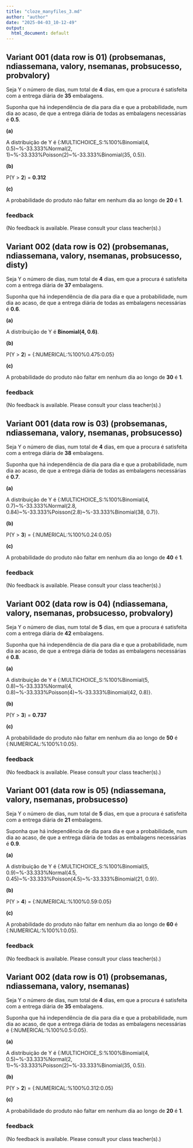 ```yaml
---
title: "cloze_manyfiles_3.md"
author: "author"
date: "2025-04-03_10-12-49"
output:
  html_document: default
---
```



## Variant 001 (data row is 01) (probsemanas, ndiassemana, valory, nsemanas, probsucesso, probvalory)


Seja Y o número de dias, num total de **4** dias, em que a procura é satisfeita com a entrega diária de **35** embalagens.


Suponha que há independência de dia para dia e que a probabilidade, num dia ao acaso, de que a entrega diária de todas as embalagens necessárias é **0.5**.

**(a)**

A distribuição de Y é {:MULTICHOICE_S:%100%Binomial(4, 0.5)\~%-33.333%Normal(2, 1)\~%-33.333%Poisson(2)\~%-33.333%Binomial(35, 0.5)}.

**(b)**

P(Y > **2**) = **0.312**

**(c)**

A probabilidade do produto não faltar em nenhum dia ao longo de **20** é **1**.




### feedback


(No feedback is available. Please consult your class teacher(s).)




## Variant 002 (data row is 02) (probsemanas, ndiassemana, valory, nsemanas, probsucesso, disty)


Seja Y o número de dias, num total de **4** dias, em que a procura é satisfeita com a entrega diária de **37** embalagens.


Suponha que há independência de dia para dia e que a probabilidade, num dia ao acaso, de que a entrega diária de todas as embalagens necessárias é **0.6**.

**(a)**

A distribuição de Y é **Binomial(4, 0.6)**.

**(b)**

P(Y > **2**) = {:NUMERICAL:%100%0.475:0.05}

**(c)**

A probabilidade do produto não faltar em nenhum dia ao longo de **30** é **1**.




### feedback


(No feedback is available. Please consult your class teacher(s).)




## Variant 001 (data row is 03) (probsemanas, ndiassemana, valory, nsemanas, probsucesso)


Seja Y o número de dias, num total de **4** dias, em que a procura é satisfeita com a entrega diária de **38** embalagens.


Suponha que há independência de dia para dia e que a probabilidade, num dia ao acaso, de que a entrega diária de todas as embalagens necessárias é **0.7**.

**(a)**

A distribuição de Y é {:MULTICHOICE_S:%100%Binomial(4, 0.7)\~%-33.333%Normal(2.8, 0.84)\~%-33.333%Poisson(2.8)\~%-33.333%Binomial(38, 0.7)}.

**(b)**

P(Y > **3**) = {:NUMERICAL:%100%0.24:0.05}

**(c)**

A probabilidade do produto não faltar em nenhum dia ao longo de **40** é **1**.




### feedback


(No feedback is available. Please consult your class teacher(s).)




## Variant 002 (data row is 04) (ndiassemana, valory, nsemanas, probsucesso, probvalory)


Seja Y o número de dias, num total de **5** dias, em que a procura é satisfeita com a entrega diária de **42** embalagens.


Suponha que há independência de dia para dia e que a probabilidade, num dia ao acaso, de que a entrega diária de todas as embalagens necessárias é **0.8**.

**(a)**

A distribuição de Y é {:MULTICHOICE_S:%100%Binomial(5, 0.8)\~%-33.333%Normal(4, 0.8)\~%-33.333%Poisson(4)\~%-33.333%Binomial(42, 0.8)}.

**(b)**

P(Y > **3**) = **0.737**

**(c)**

A probabilidade do produto não faltar em nenhum dia ao longo de **50** é {:NUMERICAL:%100%1:0.05}.




### feedback


(No feedback is available. Please consult your class teacher(s).)




## Variant 001 (data row is 05) (ndiassemana, valory, nsemanas, probsucesso)


Seja Y o número de dias, num total de **5** dias, em que a procura é satisfeita com a entrega diária de **21** embalagens.


Suponha que há independência de dia para dia e que a probabilidade, num dia ao acaso, de que a entrega diária de todas as embalagens necessárias é **0.9**.

**(a)**

A distribuição de Y é {:MULTICHOICE_S:%100%Binomial(5, 0.9)\~%-33.333%Normal(4.5, 0.45)\~%-33.333%Poisson(4.5)\~%-33.333%Binomial(21, 0.9)}.

**(b)**

P(Y > **4**) = {:NUMERICAL:%100%0.59:0.05}

**(c)**

A probabilidade do produto não faltar em nenhum dia ao longo de **60** é {:NUMERICAL:%100%1:0.05}.




### feedback


(No feedback is available. Please consult your class teacher(s).)




## Variant 002 (data row is 01) (probsemanas, ndiassemana, valory, nsemanas)


Seja Y o número de dias, num total de **4** dias, em que a procura é satisfeita com a entrega diária de **35** embalagens.


Suponha que há independência de dia para dia e que a probabilidade, num dia ao acaso, de que a entrega diária de todas as embalagens necessárias é {:NUMERICAL:%100%0.5:0.05}.

**(a)**

A distribuição de Y é {:MULTICHOICE_S:%100%Binomial(4, 0.5)\~%-33.333%Normal(2, 1)\~%-33.333%Poisson(2)\~%-33.333%Binomial(35, 0.5)}.

**(b)**

P(Y > **2**) = {:NUMERICAL:%100%0.312:0.05}

**(c)**

A probabilidade do produto não faltar em nenhum dia ao longo de **20** é **1**.




### feedback


(No feedback is available. Please consult your class teacher(s).)


